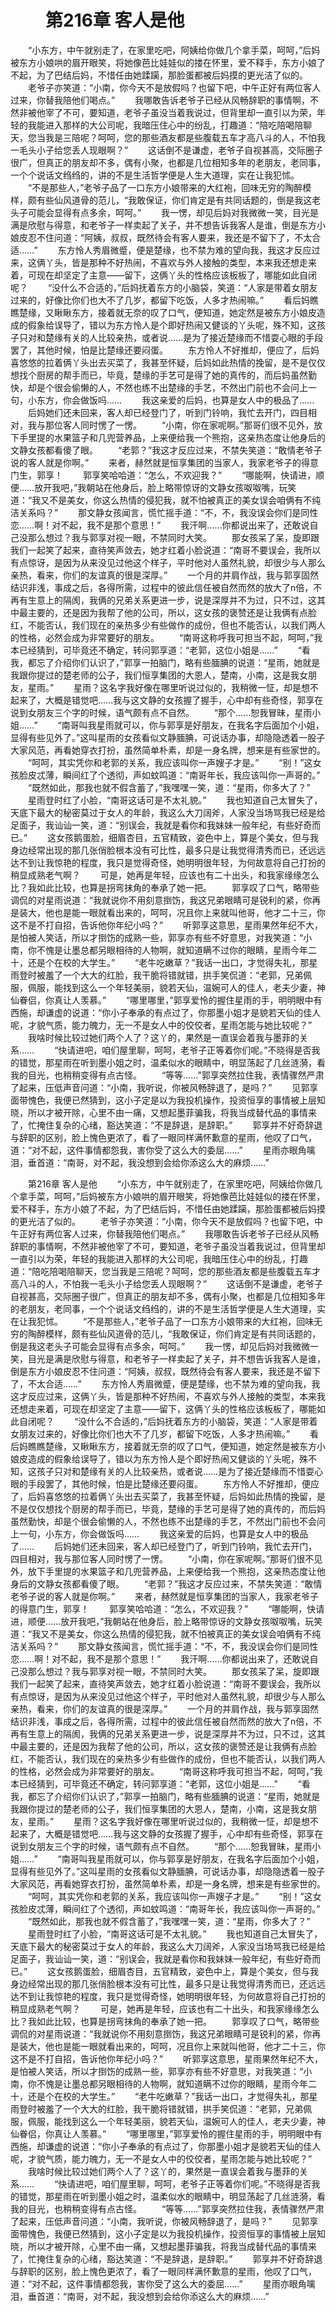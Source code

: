 # 　　第216章 客人是他
　　“小东方，中午就别走了，在家里吃吧，阿姨给你做几个拿手菜，呵呵，”后妈被东方小娘哄的眉开眼笑，将她像芭比娃娃似的搂在怀里，爱不释手，东方小娘了不起，为了巴结后妈，不惜任由她蹂躏，那脸蛋都被后妈摸的更光洁了似的。
　　老爷子亦笑道：“小南，你今天不是放假吗？也留下吧，中午正好有两位客人过来，你替我陪他们喝点。”
　　我哪敢告诉老爷子已经从风畅辞职的事情啊，不然非被他宰了不可，要知道，老爷子虽没当着我说过，但背里却一直引以为荣，年轻的我能进入那样的大公司呢，我暗压住心中的纷乱，打趣道：“陪吃陪喝陪聊天，您当我是三陪呢？呵呵，您的那些酒友都是些腹载五车才高八斗的人，不怕我一毛头小子给您丢人现眼啊？”
　　这话倒不是谦虚，老爷子自视甚高，交际圈子很广，但真正的朋友却不多，偶有小聚，也都是几位相知多年的老朋友，老同事，一个个说话文绉绉的，讲的不是生活哲学便是人生大道理，实在让我犯怵。
　　“不是那些人，”老爷子品了一口东方小娘带来的大红袍，回味无穷的陶醉模样，颇有些仙风道骨的范儿，“我敢保证，你们肯定是有共同话题的，倒是我这老头子可能会显得有点多余，呵呵。”
　　我一愣，却见后妈对我微微一笑，目光是满是欣慰与得意，和老爷子一样卖起了关子，并不想告诉我客人是谁，倒是东方小娘皮忍不住问道：“阿姨，叔叔，既然待会有客人要来，我还是不留下了，不太合适……”
　　东方怜人秀眉微蹙，便是楚缘，也不禁为难的望向我，我这才反应过来，这俩丫头，皆是那种不好热闹，不喜欢与外人接触的类型，本来我还想走来着，可现在却坚定了主意——留下，这俩丫头的性格应该板板了，哪能如此自闭呢？
　　“没什么不合适的，”后妈抚着东方的小脑袋，笑道：“人家是带着女朋友过来的，好像比你们也大不了几岁，都留下吃饭，人多才热闹嘛。”
　　看后妈瞧瞧楚缘，又瞅瞅东方，接着就无奈的叹了口气，便知道，她定然是被东方小娘皮造成的假象给误导了，错以为东方怜人是个即好热闹又健谈的丫头呢，殊不知，这孩子只对和楚缘有关的人比较亲热，或者说……是为了接近楚缘而不惜耍心眼的手段罢了，其他时候，怕是比楚缘还要闷蛋。
　　东方怜人不好推却，便应了，后妈喜悠悠的拉着俩丫头出去买菜了，我甚至怀疑，后妈如此热情的挽留，是不是仅仅想找个厨房的帮手而已，毕竟，楚缘的手艺可是得了她的真传的，而后妈虽然勤快，却是个很会偷懒的人，不然也练不出楚缘的手艺，不然出门前也不会问上一句，小东方，你会做饭吗……
　　我这亲爱的后妈，也算是女人中的极品了……
　　后妈她们还未回来，客人却已经登门了，听到门铃响，我忙去开门，四目相对，我与那位客人同时愣了一愣。
　　“小南，你在家呢啊。”那哥们很不见外，放下手里提的水果篮子和几兜营养品，上来便给我一个熊抱，这亲热态度让他身后的文静女孩都看傻了眼。
　　“老郭？”我这才反应过来，不禁失笑道：“敢情老爷子说的客人就是你啊。”
　　来者，赫然就是恒享集团的当家人，我家老爷子的得意门生，郭享！
　　郭享笑哈哈道：“怎么，不欢迎我？”
　　“哪能啊，快请进，顺便……放开我吧，”我朝站在他身后，脸上略带惊讶的文静女孩呶呶嘴，玩笑道：“我又不是美女，你这么热情的侵犯我，就不怕被真正的美女误会咱俩有不纯洁关系吗？”
　　那文静女孩闻言，慌忙摇手道：“不，不，我没误会你们是同性恋……啊！对不起，我不是那个意思！”
　　我汗啊……你都说出来了，还敢说自己没那么想过？我与郭享对视一眼，不禁同时大笑。
　　那女孩呆了呆，旋即跟我们一起笑了起来，直待笑声敛去，她才红着小脸说道：“南哥不要误会，我所以有点惊讶，是因为从来没见过他这个样子，平时他对人虽然礼貌，却很少与人那么亲热，看来，你们的友谊真的很是深厚。”
　　一个月的并肩作战，我与郭享固然结识非浅，事成之后，各得所需，过程中的彼此信任被自然而然的放大了n倍，不再有生意上的隔阂，我俩的兄弟关系更进一步，说是深厚并不为过，只不过，这其中最主要的，还是因为我帮了他的公司，所以，这女孩的褒赞还是让我俩有点脸红，不能否认，我们现在的亲热多少有些做作的成份，但也不能否认，以我们两人的性格，必然会成为非常要好的朋友。
　　“南哥这称呼我可担当不起，呵呵，”我本已经猜到，可毕竟还不确定，转问郭享道：“老郭，这位小姐是……”
　　“看我，都忘了介绍你们认识了，”郭享一拍脑门，略有些腼腆的说道：“星雨，她就是我跟你提过的楚老师的公子，我们恒享集团的大恩人，楚南，小南，这是我女朋友，星雨。”
　　星雨？这名字我好像在哪里听说过似的，我稍微一怔，却是想不起来了，大概是错觉吧……我与这文静的女孩握了握手，心中却有些奇怪，郭享在说到女朋友三个字的时候，语气颇有点不自然。
　　“那个……恕我冒昧，星雨小姐……”
　　“南哥叫我星雨就可以，你与郭享是好朋友，在我名字后面加个小姐，显得有些见外了。”这叫星雨的女孩看似文静腼腆，可说话办事，却隐隐透着一股子大家风范，再看她穿衣打扮，虽然简单朴素，却是一身名牌，想来是有些家世的。
　　“呵呵，其实凭你和老郭的关系，我应该叫你一声嫂子才是。”
　　“别！”这女孩脸皮忒薄，瞬间红了个透彻，声如蚊鸣道：“南哥年长，我应该叫你一声哥的。”
　　“既然如此，那我也就不假含蓄了，”我嘿嘿一笑，道：“星雨，你多大了？”
　　星雨登时红了小脸，“南哥这话可是不太礼貌。”
　　我也知道自己太冒失了，天底下最大的秘密莫过于女人的年龄，我这么大刀阔斧，人家没当场骂我已经是给足面子，我讪讪一笑，道：“别误会，我就是看你和我妹妹一般年纪，有些好奇而已。”
　　这女孩鹅蛋脸，细眉杏目，五官精致，姿色中上，算是个美女，但与我身边经常出现的那几张俏脸根本没有可比性，最多只是让我觉得清秀而已，还远远达不到让我惊艳的程度，我只是觉得奇怪，她明明很年轻，为何故意将自己打扮的稍显成熟老气啊？
　　可是，她再是年轻，应该也有二十出头，和我家缘缘怎么比？我如此比较，也算是拐弯抹角的奉承了她一把。
　　郭享叹了口气，略带些调侃的对星雨说道：“我就说你不用刻意捯饬，我这兄弟眼睛可是锐利的紧，你再是装大，他也是能一眼就看出来的，呵呵，况且你上来就叫他哥，他才二十三，你这不是不打自招，告诉他你年纪小吗？”
　　听郭享这意思，星雨果然年纪不大，是怕被人笑话，所以才捯饬的成熟一些，郭享亦有些不好意思，对我笑道：“小南，你不愧是让墨总都另眼相待的人物啊，就知道瞒不过你的眼睛，星雨今年二十，还是个在校的大学生。”
　　“老牛吃嫩草？”我话一出口，才觉得失礼，那星雨登时被羞了一个大大的红脸，我干脆将错就错，拱手笑侃道：“老郭，兄弟佩服，佩服，能找到这么一个年轻美丽，貌若天仙，温婉可人的佳人，老夫少妻，神仙眷侣，你真让人羡慕。”
　　“哪里哪里，”郭享爱怜的握住星雨的手，明明眼中有西施，却谦虚的说道：“你小子奉承的有点过了，你那墨小姐才是貌若天仙的佳人呢，才貌气质，能力魄力，无一不是女人中的佼佼者，星雨怎能与她比较呢？”
　　我啥时候比较过她们两个人了？这丫的，果然是一直误会着我与墨菲的关系……
　　“快请进吧，咱们屋里聊，呵呵，老爷子正等着你们呢。”不晓得是否我的错觉，那星雨在听到墨小姐之时，温柔似水的眼睛中，明显荡起了几丝涟漪，看我的目光，也稍稍变得有点古怪。
　　“等等……”郭享突然拉住我，表情骤然严肃了起来，压低声音问道：“小南，我听说，你被风畅辞退了，是吗？”
　　见郭享面带愧色，我便已然猜到，这小子定是以为我投机操作，投资恒享的事情被上层知晓，所以才被开除，心里不由一痛，又想起墨菲骗我，将我当成替代品的事情来了，忙掩住复杂的心绪，豁达笑道：“不是辞退，是辞职。”
　　郭享并不好奇辞退与辞职的区别，脸上愧色更浓了，看了一眼同样满怀歉意的星雨，他叹了口气，道：“对不起，这件事情都怨我，害你受了这么大的委屈……”
　　星雨亦眼角噙泪，垂首道：“南哥，对不起，我没想到会给你添这么大的麻烦……”

　　第216章 客人是他
　　“小东方，中午就别走了，在家里吃吧，阿姨给你做几个拿手菜，呵呵，”后妈被东方小娘哄的眉开眼笑，将她像芭比娃娃似的搂在怀里，爱不释手，东方小娘了不起，为了巴结后妈，不惜任由她蹂躏，那脸蛋都被后妈摸的更光洁了似的。
　　老爷子亦笑道：“小南，你今天不是放假吗？也留下吧，中午正好有两位客人过来，你替我陪他们喝点。”
　　我哪敢告诉老爷子已经从风畅辞职的事情啊，不然非被他宰了不可，要知道，老爷子虽没当着我说过，但背里却一直引以为荣，年轻的我能进入那样的大公司呢，我暗压住心中的纷乱，打趣道：“陪吃陪喝陪聊天，您当我是三陪呢？呵呵，您的那些酒友都是些腹载五车才高八斗的人，不怕我一毛头小子给您丢人现眼啊？”
　　这话倒不是谦虚，老爷子自视甚高，交际圈子很广，但真正的朋友却不多，偶有小聚，也都是几位相知多年的老朋友，老同事，一个个说话文绉绉的，讲的不是生活哲学便是人生大道理，实在让我犯怵。
　　“不是那些人，”老爷子品了一口东方小娘带来的大红袍，回味无穷的陶醉模样，颇有些仙风道骨的范儿，“我敢保证，你们肯定是有共同话题的，倒是我这老头子可能会显得有点多余，呵呵。”
　　我一愣，却见后妈对我微微一笑，目光是满是欣慰与得意，和老爷子一样卖起了关子，并不想告诉我客人是谁，倒是东方小娘皮忍不住问道：“阿姨，叔叔，既然待会有客人要来，我还是不留下了，不太合适……”
　　东方怜人秀眉微蹙，便是楚缘，也不禁为难的望向我，我这才反应过来，这俩丫头，皆是那种不好热闹，不喜欢与外人接触的类型，本来我还想走来着，可现在却坚定了主意——留下，这俩丫头的性格应该板板了，哪能如此自闭呢？
　　“没什么不合适的，”后妈抚着东方的小脑袋，笑道：“人家是带着女朋友过来的，好像比你们也大不了几岁，都留下吃饭，人多才热闹嘛。”
　　看后妈瞧瞧楚缘，又瞅瞅东方，接着就无奈的叹了口气，便知道，她定然是被东方小娘皮造成的假象给误导了，错以为东方怜人是个即好热闹又健谈的丫头呢，殊不知，这孩子只对和楚缘有关的人比较亲热，或者说……是为了接近楚缘而不惜耍心眼的手段罢了，其他时候，怕是比楚缘还要闷蛋。
　　东方怜人不好推却，便应了，后妈喜悠悠的拉着俩丫头出去买菜了，我甚至怀疑，后妈如此热情的挽留，是不是仅仅想找个厨房的帮手而已，毕竟，楚缘的手艺可是得了她的真传的，而后妈虽然勤快，却是个很会偷懒的人，不然也练不出楚缘的手艺，不然出门前也不会问上一句，小东方，你会做饭吗……
　　我这亲爱的后妈，也算是女人中的极品了……
　　后妈她们还未回来，客人却已经登门了，听到门铃响，我忙去开门，四目相对，我与那位客人同时愣了一愣。
　　“小南，你在家呢啊。”那哥们很不见外，放下手里提的水果篮子和几兜营养品，上来便给我一个熊抱，这亲热态度让他身后的文静女孩都看傻了眼。
　　“老郭？”我这才反应过来，不禁失笑道：“敢情老爷子说的客人就是你啊。”
　　来者，赫然就是恒享集团的当家人，我家老爷子的得意门生，郭享！
　　郭享笑哈哈道：“怎么，不欢迎我？”
　　“哪能啊，快请进，顺便……放开我吧，”我朝站在他身后，脸上略带惊讶的文静女孩呶呶嘴，玩笑道：“我又不是美女，你这么热情的侵犯我，就不怕被真正的美女误会咱俩有不纯洁关系吗？”
　　那文静女孩闻言，慌忙摇手道：“不，不，我没误会你们是同性恋……啊！对不起，我不是那个意思！”
　　我汗啊……你都说出来了，还敢说自己没那么想过？我与郭享对视一眼，不禁同时大笑。
　　那女孩呆了呆，旋即跟我们一起笑了起来，直待笑声敛去，她才红着小脸说道：“南哥不要误会，我所以有点惊讶，是因为从来没见过他这个样子，平时他对人虽然礼貌，却很少与人那么亲热，看来，你们的友谊真的很是深厚。”
　　一个月的并肩作战，我与郭享固然结识非浅，事成之后，各得所需，过程中的彼此信任被自然而然的放大了n倍，不再有生意上的隔阂，我俩的兄弟关系更进一步，说是深厚并不为过，只不过，这其中最主要的，还是因为我帮了他的公司，所以，这女孩的褒赞还是让我俩有点脸红，不能否认，我们现在的亲热多少有些做作的成份，但也不能否认，以我们两人的性格，必然会成为非常要好的朋友。
　　“南哥这称呼我可担当不起，呵呵，”我本已经猜到，可毕竟还不确定，转问郭享道：“老郭，这位小姐是……”
　　“看我，都忘了介绍你们认识了，”郭享一拍脑门，略有些腼腆的说道：“星雨，她就是我跟你提过的楚老师的公子，我们恒享集团的大恩人，楚南，小南，这是我女朋友，星雨。”
　　星雨？这名字我好像在哪里听说过似的，我稍微一怔，却是想不起来了，大概是错觉吧……我与这文静的女孩握了握手，心中却有些奇怪，郭享在说到女朋友三个字的时候，语气颇有点不自然。
　　“那个……恕我冒昧，星雨小姐……”
　　“南哥叫我星雨就可以，你与郭享是好朋友，在我名字后面加个小姐，显得有些见外了。”这叫星雨的女孩看似文静腼腆，可说话办事，却隐隐透着一股子大家风范，再看她穿衣打扮，虽然简单朴素，却是一身名牌，想来是有些家世的。
　　“呵呵，其实凭你和老郭的关系，我应该叫你一声嫂子才是。”
　　“别！”这女孩脸皮忒薄，瞬间红了个透彻，声如蚊鸣道：“南哥年长，我应该叫你一声哥的。”
　　“既然如此，那我也就不假含蓄了，”我嘿嘿一笑，道：“星雨，你多大了？”
　　星雨登时红了小脸，“南哥这话可是不太礼貌。”
　　我也知道自己太冒失了，天底下最大的秘密莫过于女人的年龄，我这么大刀阔斧，人家没当场骂我已经是给足面子，我讪讪一笑，道：“别误会，我就是看你和我妹妹一般年纪，有些好奇而已。”
　　这女孩鹅蛋脸，细眉杏目，五官精致，姿色中上，算是个美女，但与我身边经常出现的那几张俏脸根本没有可比性，最多只是让我觉得清秀而已，还远远达不到让我惊艳的程度，我只是觉得奇怪，她明明很年轻，为何故意将自己打扮的稍显成熟老气啊？
　　可是，她再是年轻，应该也有二十出头，和我家缘缘怎么比？我如此比较，也算是拐弯抹角的奉承了她一把。
　　郭享叹了口气，略带些调侃的对星雨说道：“我就说你不用刻意捯饬，我这兄弟眼睛可是锐利的紧，你再是装大，他也是能一眼就看出来的，呵呵，况且你上来就叫他哥，他才二十三，你这不是不打自招，告诉他你年纪小吗？”
　　听郭享这意思，星雨果然年纪不大，是怕被人笑话，所以才捯饬的成熟一些，郭享亦有些不好意思，对我笑道：“小南，你不愧是让墨总都另眼相待的人物啊，就知道瞒不过你的眼睛，星雨今年二十，还是个在校的大学生。”
　　“老牛吃嫩草？”我话一出口，才觉得失礼，那星雨登时被羞了一个大大的红脸，我干脆将错就错，拱手笑侃道：“老郭，兄弟佩服，佩服，能找到这么一个年轻美丽，貌若天仙，温婉可人的佳人，老夫少妻，神仙眷侣，你真让人羡慕。”
　　“哪里哪里，”郭享爱怜的握住星雨的手，明明眼中有西施，却谦虚的说道：“你小子奉承的有点过了，你那墨小姐才是貌若天仙的佳人呢，才貌气质，能力魄力，无一不是女人中的佼佼者，星雨怎能与她比较呢？”
　　我啥时候比较过她们两个人了？这丫的，果然是一直误会着我与墨菲的关系……
　　“快请进吧，咱们屋里聊，呵呵，老爷子正等着你们呢。”不晓得是否我的错觉，那星雨在听到墨小姐之时，温柔似水的眼睛中，明显荡起了几丝涟漪，看我的目光，也稍稍变得有点古怪。
　　“等等……”郭享突然拉住我，表情骤然严肃了起来，压低声音问道：“小南，我听说，你被风畅辞退了，是吗？”
　　见郭享面带愧色，我便已然猜到，这小子定是以为我投机操作，投资恒享的事情被上层知晓，所以才被开除，心里不由一痛，又想起墨菲骗我，将我当成替代品的事情来了，忙掩住复杂的心绪，豁达笑道：“不是辞退，是辞职。”
　　郭享并不好奇辞退与辞职的区别，脸上愧色更浓了，看了一眼同样满怀歉意的星雨，他叹了口气，道：“对不起，这件事情都怨我，害你受了这么大的委屈……”
　　星雨亦眼角噙泪，垂首道：“南哥，对不起，我没想到会给你添这么大的麻烦……”

